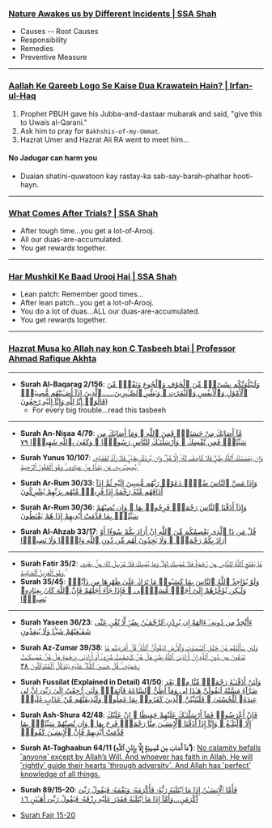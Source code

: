 ### [Nature Awakes us by Different Incidents | SSA Shah](https://www.youtube.com/watch?v=TgjoxwA3Pmg)
* Causes -- Root Causes
* Responsibility
* Remedies
* Preventive Measure

***

### [Aallah Ke Qareeb Logo Se Kaise Dua Krawatein Hain? | Irfan-ul-Haq](https://www.youtube.com/watch?v=KuzlT8UYLeU)
1. Prophet PBUH gave his Jubba-and-dastaar mubarak and said,  "give this to Uwais al-Qarani."
2. Ask him to pray for `Bakhshis-of-my-Ummat`.
3. Hazrat Umer and Hazrat Ali RA went to meet him...

#### No Jadugar can harm you
* Duaian shatini-quwatoon kay rastay-ka sab-say-barah-phathar hooti-hayn.
  
***

### [What Comes After Trials? | SSA Shah](https://www.youtube.com/watch?v=SacJf777CyY)
* After tough time...you get a lot-of-Arooj.
* All our duas-are-accumulated.
* You get rewards together.

***

### [Har Mushkil Ke Baad Urooj Hai | SSA Shah](https://www.youtube.com/watch?v=_JrpHdf_O4M) 
* Lean patch: Remember good times...
* After lean patch...you get a lot-of-Arooj.
* You do a lot of duas...ALL our duas-are-accumulated.
* You get rewards together.

***

### [Hazrat Musa ko Allah nay kon C Tasbeeh btai |  Professor Ahmad Rafique Akhta](https://www.youtube.com/shorts/H_bEsU6u-e0)

***

* __Surah Al-Baqarag 2/156__: [وَلَنَبْلُوَنَّكُم بِشَىْءٍۢ مِّنَ ٱلْخَوْفِ وَٱلْجُوعِ وَنَقْصٍۢ مِّنَ ٱلْأَمْوَٰلِ وَٱلْأَنفُسِ وَٱلثَّمَرَٰتِ ۗ وَبَشِّرِ ٱلصَّـٰبِرِينَ......ٱلَّذِينَ إِذَآ أَصَـٰبَتْهُم مُّصِيبَةٌۭ قَالُوٓا۟ إِنَّا لِلَّهِ وَإِنَّآ إِلَيْهِ رَٰجِعُونَ](https://quran.com/2/155-156))
  * For every big trouble...read this tasbeeh

***

* __Surah An-Nisaa 4/79__: [مَّآ أَصَابَكَ مِنْ حَسَنَةٍۢ فَمِنَ ٱللَّهِ ۖ وَمَآ أَصَابَكَ مِن سَيِّئَةٍۢ فَمِن نَّفْسِكَ ۚ وَأَرْسَلْنَـٰكَ لِلنَّاسِ رَسُولًۭا ۚ وَكَفَىٰ بِٱللَّهِ شَهِيدًۭا ٧٩](https://quranwbw.com/4/79)

* __Surah Yunus 10/107__: [وَإِن يَمْسَسْكَ ٱللَّهُ بِضُرٍّۢ فَلَا كَاشِفَ لَهُۥٓ إِلَّا هُوَ ۖ وَإِن يُرِدْكَ بِخَيْرٍۢ فَلَا رَآدَّ لِفَضْلِهِۦ ۚ يُصِيبُ بِهِۦ مَن يَشَآءُ مِنْ عِبَادِهِۦ ۚ وَهُوَ ٱلْغَفُورُ ٱلرَّحِيمُ](https://quranwbw.com/10/107)

* __Surah Ar-Rum 30/33__: [وَإِذَا مَسَّ ٱلنَّاسَ ضُرٌّۭ دَعَوْا۟ رَبَّهُم مُّنِيبِينَ إِلَيْهِ ثُمَّ إِذَآ أَذَاقَهُم مِّنْهُ رَحْمَةً إِذَا فَرِيقٌۭ مِّنْهُم بِرَبِّهِمْ يُشْرِكُونَ](https://quranwbw.com/30/33)
* __Surah Ar-Rum 30/36__: [وَإِذَآ أَذَقْنَا ٱلنَّاسَ رَحْمَةًۭ فَرِحُوا۟ بِهَا ۖ وَإِن تُصِبْهُمْ سَيِّئَةٌۢ بِمَا قَدَّمَتْ أَيْدِيهِمْ إِذَا هُمْ يَقْنَطُونَ](https://quranwbw.com/30/36)

* __Surah Al-Ahzab 33/17__: [قُلْ مَن ذَا ٱلَّذِى يَعْصِمُكُم مِّنَ ٱللَّهِ إِنْ أَرَادَ بِكُمْ سُوٓءًا أَوْ أَرَادَ بِكُمْ رَحْمَةًۭ ۚ وَلَا يَجِدُونَ لَهُم مِّن دُونِ ٱللَّهِ وَلِيًّۭا وَلَا نَصِيرًۭا](https://quranwbw.com/33/17)

***

* __Surah Fatir 35/2__: [مَّا يَفْتَحِ ٱللَّهُ لِلنَّاسِ مِن رَّحْمَةٍۢ فَلَا مُمْسِكَ لَهَا ۖ وَمَا يُمْسِكْ فَلَا مُرْسِلَ لَهُۥ مِنۢ بَعْدِهِۦ ۚ وَهُوَ ٱلْعَزِيزُ ٱلْحَكِيمُ](https://quranwbw.com/35/2)
* __Surah 35/45__: [وَلَوْ يُؤَاخِذُ ٱللَّهُ ٱلنَّاسَ بِمَا كَسَبُوا۟ مَا تَرَكَ عَلَىٰ ظَهْرِهَا مِن دَآبَّةٍۢ وَلَـٰكِن يُؤَخِّرُهُمْ إِلَىٰٓ أَجَلٍۢ مُّسَمًّۭى ۖ فَإِذَا جَآءَ أَجَلُهُمْ فَإِنَّ ٱللَّهَ كَانَ بِعِبَادِهِۦ بَصِيرًۢا](https://quran.com/35/45)

***

* __Surah Yaseen 36/23__: [ءَأَتَّخِذُ مِن دُونِهِۦٓ ءَالِهَةً إِن يُرِدْنِ ٱلرَّحْمَـٰنُ بِضُرٍّۢ لَّا تُغْنِ عَنِّى شَفَـٰعَتُهُمْ شَيْـًۭٔا وَلَا يُنقِذُونِ](https://quranwbw.com/36/23)

* __Surah Az-Zumar 39/38__: [وَلَئِن سَأَلْتَهُم مَّنْ خَلَقَ ٱلسَّمَـٰوَٰتِ وَٱلْأَرْضَ لَيَقُولُنَّ ٱللَّهُ ۚ قُلْ أَفَرَءَيْتُم مَّا تَدْعُونَ مِن دُونِ ٱللَّهِ إِنْ أَرَادَنِىَ ٱللَّهُ بِضُرٍّ هَلْ هُنَّ كَـٰشِفَـٰتُ ضُرِّهِۦٓ أَوْ أَرَادَنِى بِرَحْمَةٍ هَلْ هُنَّ مُمْسِكَـٰتُ رَحْمَتِهِۦ ۚ قُلْ حَسْبِىَ ٱللَّهُ ۖ عَلَيْهِ يَتَوَكَّلُ ٱلْمُتَوَكِّلُونَ ٣٨](https://quranwbw.com/39/38)

* __Surah Fussilat (Explained in Detail) 41/50__: [وَلَئِنْ أَذَقْنَـٰهُ رَحْمَةًۭ مِّنَّا مِنۢ بَعْدِ ضَرَّآءَ مَسَّتْهُ لَيَقُولَنَّ هَـٰذَا لِى وَمَآ أَظُنُّ ٱلسَّاعَةَ قَآئِمَةًۭ وَلَئِن رُّجِعْتُ إِلَىٰ رَبِّىٓ إِنَّ لِى عِندَهُۥ لَلْحُسْنَىٰ ۚ فَلَنُنَبِّئَنَّ ٱلَّذِينَ كَفَرُوا۟ بِمَا عَمِلُوا۟ وَلَنُذِيقَنَّهُم مِّنْ عَذَابٍ غَلِيظٍۢ](https://quranwbw.com/41/50)

* __Surah Ash-Shura 42/48__: [فَإِنْ أَعْرَضُوا۟ فَمَآ أَرْسَلْنَـٰكَ عَلَيْهِمْ حَفِيظًا ۖ إِنْ عَلَيْكَ إِلَّا ٱلْبَلَـٰغُ ۗ وَإِنَّآ إِذَآ أَذَقْنَا ٱلْإِنسَـٰنَ مِنَّا رَحْمَةًۭ فَرِحَ بِهَا ۖ وَإِن تُصِبْهُمْ سَيِّئَةٌۢ بِمَا قَدَّمَتْ أَيْدِيهِمْ فَإِنَّ ٱلْإِنسَـٰنَ كَفُورٌۭ](https://quranwbw.com/42/48)

* __Surah At-Taghaabun 64/11 (مَآ أَصَابَ مِن مُّصِيبَةٍ إِلَّا بِإِذْنِ ٱللَّهِ ۗ)__: [No calamity befalls ˹anyone˺ except by Allah’s Will. And whoever has faith in Allah, He will ˹rightly˺ guide their hearts ˹through adversity˺. And Allah has ˹perfect˺ knowledge of all things.](https://quranwbw.com/64/11)

* __Surah 89/15-20__: [فَأَمَّا ٱلْإِنسَـٰنُ إِذَا مَا ٱبْتَلَىٰهُ رَبُّهُۥ فَأَكْرَمَهُۥ وَنَعَّمَهُۥ فَيَقُولُ رَبِّىٓ أَكْرَمَنِ...وَأَمَّآ إِذَا مَا ٱبْتَلَىٰهُ فَقَدَرَ عَلَيْهِ رِزْقَهُۥ فَيَقُولُ رَبِّىٓ أَهَـٰنَنِ ١٦](https://quran.com/89/15-20)
* [Surah Fajr 15-20](https://www.youtube.com/shorts/dza5PYeSwYI)
